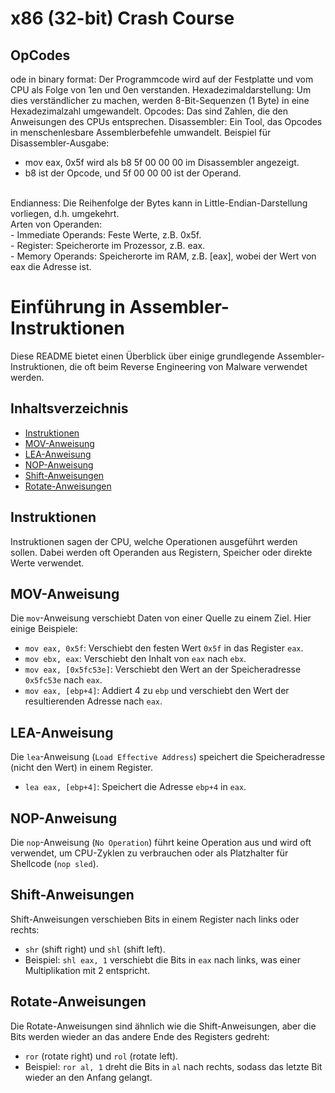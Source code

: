 # x86 (32-bit) Crash Course

## OpCodes

ode in binary format: Der Programmcode wird auf der Festplatte und vom CPU als Folge von 1en und 0en verstanden.
Hexadezimaldarstellung: Um dies verständlicher zu machen, werden 8-Bit-Sequenzen (1 Byte) in eine Hexadezimalzahl umgewandelt.
Opcodes: Das sind Zahlen, die den Anweisungen des CPUs entsprechen.
Disassembler: Ein Tool, das Opcodes in menschenlesbare Assemblerbefehle umwandelt.
Beispiel für Disassembler-Ausgabe:
<br>
- mov eax, 0x5f wird als b8 5f 00 00 00 im Disassembler angezeigt. <br>
- b8 ist der Opcode, und 5f 00 00 00 ist der Operand.
<br>
Endianness: Die Reihenfolge der Bytes kann in Little-Endian-Darstellung vorliegen, d.h. umgekehrt.
<br>
Arten von Operanden:
<br>
- Immediate Operands: Feste Werte, z.B. 0x5f. <br>
- Register: Speicherorte im Prozessor, z.B. eax. <br>
- Memory Operands: Speicherorte im RAM, z.B. [eax], wobei der Wert von eax die Adresse ist.


# Einführung in Assembler-Instruktionen

Diese README bietet einen Überblick über einige grundlegende Assembler-Instruktionen, die oft beim Reverse Engineering von Malware verwendet werden.

## Inhaltsverzeichnis

- [Instruktionen](#instruktionen)
- [MOV-Anweisung](#mov-anweisung)
- [LEA-Anweisung](#lea-anweisung)
- [NOP-Anweisung](#nop-anweisung)
- [Shift-Anweisungen](#shift-anweisungen)
- [Rotate-Anweisungen](#rotate-anweisungen)

## Instruktionen

Instruktionen sagen der CPU, welche Operationen ausgeführt werden sollen. Dabei werden oft Operanden aus Registern, Speicher oder direkte Werte verwendet.

## MOV-Anweisung

Die `mov`-Anweisung verschiebt Daten von einer Quelle zu einem Ziel. Hier einige Beispiele:

- `mov eax, 0x5f`: Verschiebt den festen Wert `0x5f` in das Register `eax`.
- `mov ebx, eax`: Verschiebt den Inhalt von `eax` nach `ebx`.
- `mov eax, [0x5fc53e]`: Verschiebt den Wert an der Speicheradresse `0x5fc53e` nach `eax`.
- `mov eax, [ebp+4]`: Addiert 4 zu `ebp` und verschiebt den Wert der resultierenden Adresse nach `eax`.

## LEA-Anweisung

Die `lea`-Anweisung (`Load Effective Address`) speichert die Speicheradresse (nicht den Wert) in einem Register.

- `lea eax, [ebp+4]`: Speichert die Adresse `ebp+4` in `eax`.

## NOP-Anweisung

Die `nop`-Anweisung (`No Operation`) führt keine Operation aus und wird oft verwendet, um CPU-Zyklen zu verbrauchen oder als Platzhalter für Shellcode (`nop sled`).

## Shift-Anweisungen

Shift-Anweisungen verschieben Bits in einem Register nach links oder rechts:

- `shr` (shift right) und `shl` (shift left).
- Beispiel: `shl eax, 1` verschiebt die Bits in `eax` nach links, was einer Multiplikation mit 2 entspricht.

## Rotate-Anweisungen

Die Rotate-Anweisungen sind ähnlich wie die Shift-Anweisungen, aber die Bits werden wieder an das andere Ende des Registers gedreht:

- `ror` (rotate right) und `rol` (rotate left).
- Beispiel: `ror al, 1` dreht die Bits in `al` nach rechts, sodass das letzte Bit wieder an den Anfang gelangt.
